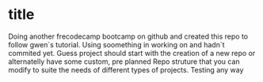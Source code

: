 # title

Doing another frecodecamp bootcamp on github and created this repo to follow gwen´s tutorial.
Using soomething in working on and hadn´t commited yet. Guess project should start with the creation of a new repo or alternatelly
have some custom, pre planned Repo struture that you can modify to suite the needs of different types of projects.
Testing any way
